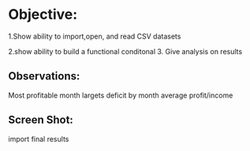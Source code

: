 # Objective: 
  1.Show ability to import,open, and read CSV datasets
  
  2.show ability to build a functional conditonal
  3. Give analysis on results

## Observations: 
 Most profitable month
 largets deficit by month
 average profit/income

## Screen Shot:

import final results 
